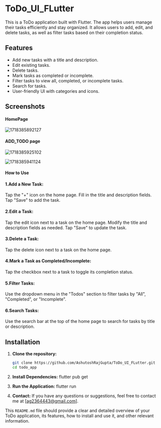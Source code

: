 # ToDo_UI_FLutter

This is a ToDo application built with Flutter. The app helps users manage their tasks efficiently and stay organized. It allows users to add, edit, and delete tasks, as well as filter tasks based on their completion status.

## Features

- Add new tasks with a title and description.
- Edit existing tasks.
- Delete tasks.
- Mark tasks as completed or incomplete.
- Filter tasks to view all, completed, or incomplete tasks.
- Search for tasks.
- User-friendly UI with categories and icons.

## Screenshots

#### HomePage

![1718385892127](image/README/1718385892127.png)

#### ADD_TODO page

![1718385925102](image/README/1718385925102.png)

![1718385941124](image/README/1718385941124.png)

#### How to Use

#### 1.Add a New Task:

Tap the "+" icon on the home page.
Fill in the title and description fields.
Tap "Save" to add the task.

#### 2.Edit a Task:

Tap the edit icon next to a task on the home page.
Modify the title and description fields as needed.
Tap "Save" to update the task.

#### 3.Delete a Task:

Tap the delete icon next to a task on the home page.

#### 4.Mark a Task as Completed/Incomplete:

Tap the checkbox next to a task to toggle its completion status.

#### 5.Filter Tasks:

Use the dropdown menu in the "Todos" section to filter tasks by "All", "Completed", or "Incomplete".

#### 6.Search Tasks:

Use the search bar at the top of the home page to search for tasks by title or description.

## Installation

1. **Clone the repository:**

   ```bash
   git clone https://github.com/AshutoshRajGupta/ToDo_UI_FLutter.git
   cd todo_app
   ```

2. **Install Dependencies:**
   flutter pub get
3. **Run the Application:**
   flutter run
4. **Contact:**
   If you have any questions or suggestions, feel free to contact me at [ag2364443@gmail.com].

This `README.md` file should provide a clear and detailed overview of your ToDo application, its features, how to install and use it, and other relevant information.
